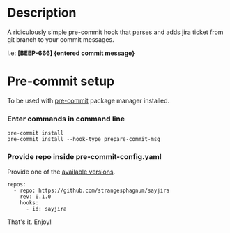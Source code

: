# Description
A ridiculously simple pre-commit hook that parses and adds jira ticket from git branch to your commit messages.

I.e: **[BEEP-666] {entered commit message}**

# Pre-commit setup
To be used with [pre-commit](https://pre-commit.com/) package manager installed.

### Enter commands in command line
```
pre-commit install
pre-commit install --hook-type prepare-commit-msg
```

### Provide repo inside pre-commit-config.yaml
Provide one of the [available versions](https://pypi.org/project/sayjira/).
```
repos:
  - repo: https://github.com/strangesphagnum/sayjira
    rev: 0.1.0
    hooks:
      - id: sayjira
```

That's it. Enjoy!